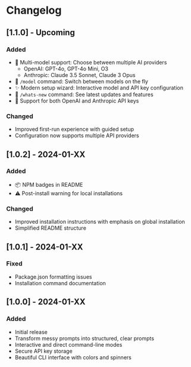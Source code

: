 # Changelog

## [1.1.0] - Upcoming

### Added
- 🤖 Multi-model support: Choose between multiple AI providers
  - OpenAI: GPT-4o, GPT-4o Mini, O3
  - Anthropic: Claude 3.5 Sonnet, Claude 3 Opus
- 🔄 `/model` command: Switch between models on the fly
- ✨ Modern setup wizard: Interactive model and API key configuration
- 📰 `/whats-new` command: See latest updates and features
- 🔑 Support for both OpenAI and Anthropic API keys

### Changed
- Improved first-run experience with guided setup
- Configuration now supports multiple API providers

## [1.0.2] - 2024-01-XX

### Added
- 📦 NPM badges in README
- ⚠️ Post-install warning for local installations

### Changed
- Improved installation instructions with emphasis on global installation
- Simplified README structure

## [1.0.1] - 2024-01-XX

### Fixed
- Package.json formatting issues
- Installation command documentation

## [1.0.0] - 2024-01-XX

### Added
- Initial release
- Transform messy prompts into structured, clear prompts
- Interactive and direct command-line modes
- Secure API key storage
- Beautiful CLI interface with colors and spinners